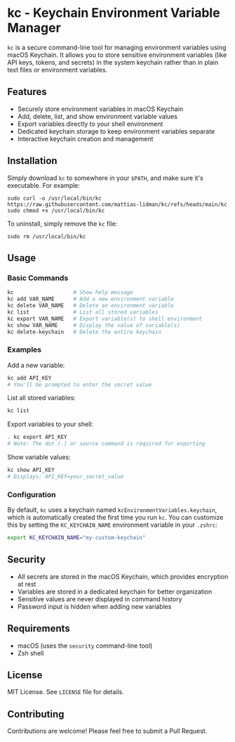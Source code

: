 # kc - Keychain Environment Variable Manager

`kc` is a secure command-line tool for managing environment variables using macOS Keychain. It allows you to store sensitive environment variables (like API keys, tokens, and secrets) in the system keychain rather than in plain text files or environment variables.

## Features

- Securely store environment variables in macOS Keychain
- Add, delete, list, and show environment variable values
- Export variables directly to your shell environment
- Dedicated keychain storage to keep environment variables separate
- Interactive keychain creation and management

## Installation

Simply download `kc` to somewhere in your `$PATH`, and make sure it's executable. For example:

```
sudo curl -o /usr/local/bin/kc https://raw.githubusercontent.com/mattias-lidman/kc/refs/heads/main/kc
sudo chmod +x /usr/local/bin/kc
```

To uninstall, simply remove the `kc` file:

```
sudo rm /usr/local/bin/kc
```

## Usage

### Basic Commands

```bash
kc                   # Show help message
kc add VAR_NAME      # Add a new environment variable
kc delete VAR_NAME   # Delete an environment variable
kc list              # List all stored variables
kc export VAR_NAME   # Export variable(s) to shell environment
kc show VAR_NAME     # Display the value of variable(s)
kc delete-keychain   # Delete the entire keychain
```

### Examples

Add a new variable:
```bash
kc add API_KEY
# You'll be prompted to enter the secret value
```

List all stored variables:
```bash
kc list
```

Export variables to your shell:
```bash
. kc export API_KEY
# Note: The dot (.) or source command is required for exporting
```

Show variable values:
```bash
kc show API_KEY
# Displays: API_KEY=your_secret_value
```

### Configuration

By default, `kc` uses a keychain named `kcEnvironmentVariables.keychain`, which is automatically created the first time you run `kc`.
You can customize this by setting the `KC_KEYCHAIN_NAME` environment variable in your `.zshrc`:

```bash
export KC_KEYCHAIN_NAME="my-custom-keychain"
```

## Security

- All secrets are stored in the macOS Keychain, which provides encryption at rest
- Variables are stored in a dedicated keychain for better organization
- Sensitive values are never displayed in command history
- Password input is hidden when adding new variables

## Requirements

- macOS (uses the `security` command-line tool)
- Zsh shell

## License

MIT License. See `LICENSE` file for details.

## Contributing

Contributions are welcome! Please feel free to submit a Pull Request.
